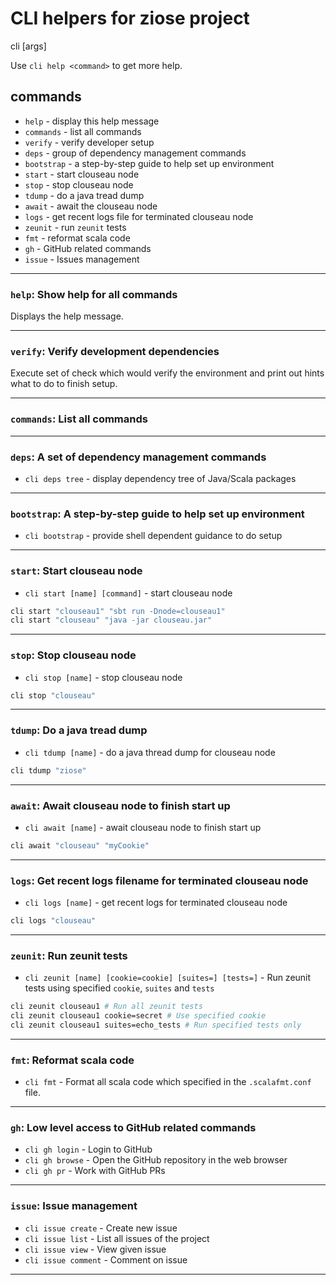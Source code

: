 # CLI helpers for ziose project

cli <command> [args]

Use `cli help <command>` to get more help.

## commands

* `help`      - display this help message
* `commands`  - list all commands
* `verify`    - verify developer setup
* `deps`      - group of dependency management commands
* `bootstrap` - a step-by-step guide to help set up environment
* `start`     - start clouseau node
* `stop`      - stop clouseau node
* `tdump`     - do a java tread dump
* `await`     - await the clouseau node
* `logs`      - get recent logs file for terminated clouseau node
* `zeunit`    - run `zeunit` tests
* `fmt`       - reformat scala code
* `gh`        - GitHub related commands
* `issue`     - Issues management

---

### `help`: Show help for all commands

Displays the help message.

---

### `verify`: Verify development dependencies

Execute set of check which would verify the environment and print out hints what to do to finish setup.

---

### `commands`: List all commands

---

### `deps`: A set of dependency management commands

* `cli deps tree` - display dependency tree of Java/Scala packages

---

### `bootstrap`: A step-by-step guide to help set up environment

* `cli bootstrap` - provide shell dependent guidance to do setup

---

### `start`: Start clouseau node

* `cli start [name] [command]` - start clouseau node

```bash
cli start "clouseau1" "sbt run -Dnode=clouseau1"
cli start "clouseau" "java -jar clouseau.jar"
```

---

### `stop`: Stop clouseau node

* `cli stop [name]` - stop clouseau node

```bash
cli stop "clouseau"
```

---

### `tdump`: Do a java tread dump

* `cli tdump [name]` - do a java thread dump for clouseau node

```bash
cli tdump "ziose"
```

---

### `await`: Await clouseau node to finish start up

* `cli await [name]` - await clouseau node to finish start up

```bash
cli await "clouseau" "myCookie"
```

---

### `logs`: Get recent logs filename for terminated clouseau node

* `cli logs [name]` - get recent logs for terminated clouseau node

```bash
cli logs "clouseau"
```

---

### `zeunit`: Run zeunit tests

* `cli zeunit [name] [cookie=cookie] [suites=] [tests=]` - Run zeunit tests using specified `cookie`, `suites` and `tests`

```bash
cli zeunit clouseau1 # Run all zeunit tests
cli zeunit clouseau1 cookie=secret # Use specified cookie
cli zeunit clouseau1 suites=echo_tests # Run specified tests only
```

---

### `fmt`: Reformat scala code

* `cli fmt` - Format all scala code which specified in the `.scalafmt.conf` file.

---

### `gh`: Low level access to GitHub related commands

* `cli gh login`         - Login to GitHub
* `cli gh browse`        - Open the GitHub repository in the web browser
* `cli gh pr`            - Work with GitHub PRs

---

### `issue`: Issue management

* `cli issue create`  - Create new issue
* `cli issue list`    - List all issues of the project
* `cli issue view`    - View given issue
* `cli issue comment` - Comment on issue

---
